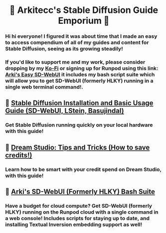 # <h1 align="center">📔 Arkitecc's Stable Diffusion Guide Emporium 📔</h1>

### Hi hi everyone! I figured it was about time that I made an easy to access compendium of all of my guides and content for Stable Diffusion, seeing as its growing steadily!

### If you'd like to support me and my work, please consider dropping by my [Ko-Fi](https://ko-fi.com/arkitecc) or signing up for Runpod using this link: [Arki's Easy SD-WebUI](https:://runpod.io/gsc?template=2zlpsxev91&ref=borq1onw) it includes my bash script suite which will allow you to get SD-WebUI (formerly HLKY) running in a single web terminal command!.

## 📔 [Stable Diffusion Installation and Basic Usage Guide (SD-WebUI, LStein, Basujindal)](https://docs.google.com/document/d/1owAMJGe56sbocCdrv7IO8fM6I4NLqxZ2bJgfI7EsYAw/edit?usp=sharing) 
  ### Get Stable Diffusion running quickly on your local hardware with this guide!
  
## 📔 [Dream Studio: Tips and Tricks (How to save credits!)](https://docs.google.com/document/d/1p3xrhfFhe9FPqxMj0gJRCBctO1FBNeAcahkxd42q2v8/edit?usp=sharing)
  ### Learn how to be smart with your credit spend on Dream Studio, with this guide!
  
## 📔 [Arki's SD-WebUI (Formerly HLKY) Bash Suite](https://github.com/Arkitecc/sd-webui-bash-suite)
  ### Have a budget for cloud compute? Get SD-WebUI (formerly HLKY) running on the Runpod cloud with a single command in a web console! Includes scripts for staying up to date, and installing Textual Inversion embedding support as well!
